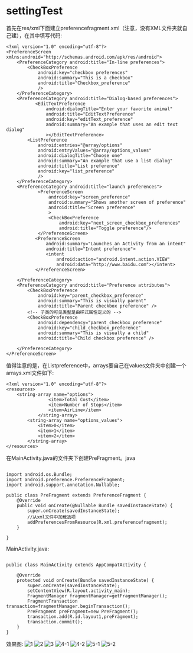 # settingTest

首先在res/xml下面建立preferencefragment.xml（注意，没有XML文件夹就自己建），在其中填写代码:
```
<?xml version="1.0" encoding="utf-8"?>
<PreferenceScreen xmlns:android="http://schemas.android.com/apk/res/android">
    <PreferenceCategory android:title="In-line preferences">
        <CheckBoxPreference
            android:key="checkbox preferences"
            android:summary="This is a checkbox"
            android:title="Checkbox_preference"
            />
    </PreferenceCategory>
    <PreferenceCategory android:title="Dialog-based preferences">
           <EditTextPreference
               android:dialogTitle="Enter your favorite animal"
               android:title="EditTextPreference"
               android:key="editText_preference"
               android:summary="An example that uses an edit text dialog"
               ></EditTextPreference>
        <ListPreference
            android:entries="@array/options"
            android:entryValues="@array/options_values"
            android:dialogTitle="Choose one"
            android:summary="An example that use a list dialog"
            android:title="List preference"
            android:key="list_preference"
            />
    </PreferenceCategory>
    <PreferenceCategory android:title="launch preferences">
            <PreferenceScreen
                android:key="screen_preference"
                android:summary="Shows another screen of preference"
                android:title="Screen preference"
                >
                <CheckBoxPreference
                    android:key="next_screen_checkbox_preferences"
                    android:title="Toggle preference"/>
            </PreferenceScreen>
           <PreferenceScreen
               android:summary="Launches an Activity from an intent"
               android:title="Intent preference">
               <intent
                   android:action="android.intent.action.VIEW"
                   android:data="http://www.baidu.com"></intent>
           </PreferenceScreen>

    </PreferenceCategory>
    <PreferenceCategory android:title="Preference attributes">
        <CheckBoxPreference
            android:key="parent_checkbox_preference"
            android:summary="This is visually parent"
            android:title="Parent checkbox preference" />
        <!-- 子类的可见类型是由样式属性定义的 -->
        <CheckBoxPreference
            android:dependency="parent_checkbox_preference"
            android:key="child_checkbox_preference"
            android:summary="This is visually a child"
            android:title="Child checkbox preference" />

    </PreferenceCategory>
</PreferenceScreen>
```
值得注意的是，在Listpreference中，arrays要自己在values文件夹中创建一个arrays.xml文件如下:
```
<?xml version="1.0" encoding="utf-8"?>
<resources>
    <string-array name="options">
                <item>Total Cost</item>
                <item>Number of Stops</item>
                <item>AirLine</item>
            </string-array>
        <string-array name="options_values">
            <item>0</item>
            <item>1</item>
            <item>2</item>
        </string-array>
</resources>
```
在MainActivity.java的文件夹下创建PreFragment。java
```

import android.os.Bundle;
import android.preference.PreferenceFragment;
import android.support.annotation.Nullable;

public class PreFragment extends PreferenceFragment {
    @Override
    public void onCreate(@Nullable Bundle savedInstanceState) {
        super.onCreate(savedInstanceState);
        //从xml文件中加载选项
        addPreferencesFromResource(R.xml.preferencefragment);
    }

}
```
MainActivity.java:
```

public class MainActivity extends AppCompatActivity {

    @Override
    protected void onCreate(Bundle savedInstanceState) {
        super.onCreate(savedInstanceState);
        setContentView(R.layout.activity_main);
        FragmentManager fragmentManager=getFragmentManager();
        FragmentTransaction transaction=fragmentManager.beginTransaction();
        PreFragment preFragment=new PreFragment();
        transaction.add(R.id.layout1,preFragment);
        transaction.commit();
    }
}
```
效果图:
![1](https://raw.githubusercontent.com/FOOLBUTDILIGENT/images/master/settingTest/1.png)
![2](https://raw.githubusercontent.com/FOOLBUTDILIGENT/images/master/settingTest/2.png)
![3](https://raw.githubusercontent.com/FOOLBUTDILIGENT/images/master/settingTest/3.png)
![4-1](https://raw.githubusercontent.com/FOOLBUTDILIGENT/images/master/settingTest/4-1.png)
![4-2](https://raw.githubusercontent.com/FOOLBUTDILIGENT/images/master/settingTest/4-2.png)
![5-1](https://raw.githubusercontent.com/FOOLBUTDILIGENT/images/master/settingTest/5-1.png)
![5-2](https://raw.githubusercontent.com/FOOLBUTDILIGENT/images/master/settingTest/5-2.png)
